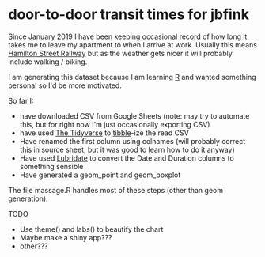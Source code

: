 # door-to-door transit times for jbfink
Since January 2019 I have been keeping occasional record of how long it takes me to leave my apartment
to when I arrive at work. Usually this means [Hamilton Street Railway](https://en.wikipedia.org/wiki/Hamilton_Street_Railway) but as
the weather gets nicer it will probably include walking / biking. 

I am generating this dataset because I am learning [R](https://r-project.org) and wanted something personal so I'd be more motivated.


So far I:

* have downloaded CSV from Google Sheets (note: may try to automate this, but for right now I'm just occasionally exporting CSV) 
* have used [The Tidyverse](https://www.tidyverse.org) to [tibble](https://tibble.tidyverse.org)-ize the read CSV
* Have renamed the first column using colnames (will probably correct this in source sheet, but it was good to learn how to do it anyway)
* Have used [Lubridate](https://lubridate.tidyverse.org) to convert the Date and Duration columns to something sensible
* Have generated a geom_point and geom_boxplot 

The file massage.R handles most of these steps (other than geom generation).


TODO

* Use theme() and labs() to beautify the chart
* Maybe make a shiny app???
* other???
